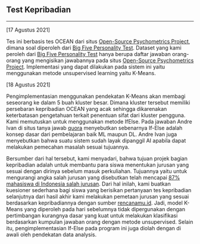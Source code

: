 ## Test Kepribadian
---

[17 Agustus 2021]

Tes ini berbasis tes OCEAN dari situs [Open-Source Psychometrics Project](https://openpsychometrics.org/tests/IPIP-BFFM/), dimana  soal diperoleh dari [Big Five Personality Test](https://www.kaggle.com/tunguz/big-five-personality-test). Dataset yang kami peroleh dari [Big Five Personality Test](https://www.kaggle.com/tunguz/big-five-personality-test) hanya berupa daftar jawaban orang-orang yang mengisikan jawabannya pada situs [Open-Source Psychometrics Project](https://openpsychometrics.org/tests/IPIP-BFFM/). Implementasi yang dapat dilakukan pada sistem ini yaitu menggunakan metode unsupervised learning yaitu K-Means. 

[18 Agustus 2021]

Pengimplementasian menggunakan pendekatan K-Means akan membagi seseorang ke dalam 5 buah kluster besar. Dimana kluster tersebut memiliki persebaran kepribadian OCEAN yang acak sehingga dikarenakan keterbatasan pengetahuan terkait penentuan sifat dari kluster pengguna. Kami memutuskan untuk menggunakan metode IfElse. Pada jawaban Andre Ivan di situs tanya jawab [quora](https://id.quora.com/Apa-ketentuan-minimal-suatu-sistem-layak-disebut-kecerdasan-buatan-AI-Jika-saya-hanya-membuat-ratusan-juta-baris-kode-if-else-dengan-kata-kunci-dan-basis-data-yang-besar-apakah-sistem-itu-layak-disebut-sebagai) menyebutkan sebenarnya If-Else adalah konsep dasar dari pembelajaran baik ML maupun DL. Andre Ivan juga menyebutkan bahwa suatu sistem sudah layak dipanggil AI apabila dapat melakukan pemecahan masalah sesuai tujuannya.

Bersumber dari hal tersebut, kami menyadari, bahwa tujuan projek bagian kepribadian adalah untuk membantu para siswa menentukan jurusan yang sesuai dengan dirinya sebelum masuk perkuliahan. Tujuannya yaitu untuk mengurangi angka salah jurusan yang disebutkan telah mencapai [87% mahasiswa di Indonesia salah jurusan](https://www.inews.id/news/nasional/survei-87-persen-mahasiswa-di-indonesia-salah-jurusan). Dari hal inilah, kami buatkan kuesioner sederhana bagi siswa yang berisikan pertanyaan tes kepribadian selanjutnya dari hasil akhir kami melakukan pemetaan jurusan yang sesuai berdasarkan kepribadiannya dengan sumber [rencanamu.id](https://rencanamu.id/post/persiapan-kuliah/mencari-program-studi-yang-sesuai-dengan-kepribadian-mbti-bagian-1). Jadi, model K-Means yang diperoleh pada hari sebelumnya tidak dipergunakan dengan pertimbangan kurangnya dasar yang kuat untuk melakukan klasifikasi berdasarkan kumpulan jawaban orang dengan metode unsupervised. Selain itu, pengimplementasian If-Else pada program ini juga diolah dengan di awali oleh pendekatan data analysis.